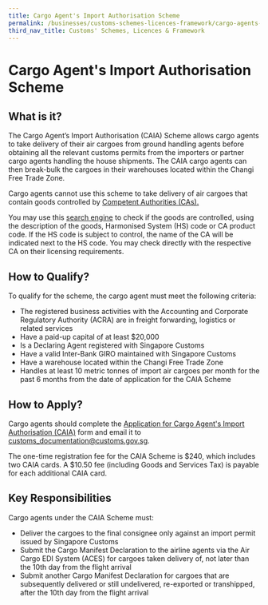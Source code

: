 ```yaml
---
title: Cargo Agent's Import Authorisation Scheme
permalink: /businesses/customs-schemes-licences-framework/cargo-agents-import-authorisation-caia-scheme
third_nav_title: Customs' Schemes, Licences & Framework
---
```


# Cargo Agent's Import Authorisation Scheme

## What is it?

The Cargo Agent’s Import Authorisation (CAIA) Scheme allows cargo agents to take delivery of their air cargoes from ground handling agents before obtaining all the relevant customs permits from the importers or partner cargo agents handling the house shipments. The CAIA cargo agents can then break-bulk the cargoes in their warehouses located within the Changi Free Trade Zone.

Cargo agents cannot use this scheme to take delivery of air cargoes that contain goods controlled by  [Competent Authorities (CAs).](/businesses/national-single-window/overview/competent-authorities-requirements)

You may use this  [search engine](https://www.tradenet.gov.sg/tradenet/portlets/search/searchHSCA/searchInitHSCA.do) to check if the goods are controlled, using the description of the goods, Harmonised System (HS) code or CA product code. If the HS code is subject to control, the name of the CA will be indicated next to the HS code. You may check directly with the respective CA on their licensing requirements.

## How to Qualify?

To qualify for the scheme, the cargo agent must meet the following criteria:

-   The registered business activities with the Accounting and Corporate Regulatory Authority (ACRA) are in freight forwarding, logistics or related services
-   Have a paid-up capital of at least $20,000
-   Is a Declaring Agent registered with Singapore Customs
-   Have a valid Inter-Bank GIRO maintained with Singapore Customs
-   Have a warehouse located within the Changi Free Trade Zone
-   Handles at least 10 metric tonnes of import air cargoes per month for the past 6 months from the date of application for the CAIA Scheme

## How to Apply?

Cargo agents should complete the [Application for Cargo Agent's Import Authorisation (CAIA)](/eservices/customs-forms-and-service-links) [](/eservices/customs-forms-and-service-links)form and email it to  [customs_documentation@customs.gov.sg](mailto:customs_documentation@customs.gov.sg).

The one-time registration fee for the CAIA Scheme is $240, which includes two CAIA cards. A $10.50 fee (including Goods and Services Tax) is payable for each additional CAIA card.

## Key Responsibilities

Cargo agents under the CAIA Scheme must:

-   Deliver the cargoes to the final consignee only against an import permit issued by Singapore Customs
-   Submit the Cargo Manifest Declaration to the airline agents via the Air Cargo EDI System (ACES) for cargoes taken delivery of, not later than the 10th day from the flight arrival
-   Submit another Cargo Manifest Declaration for cargoes that are subsequently delivered or still undelivered, re-exported or transhipped, after the 10th day from the flight arrival
